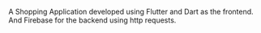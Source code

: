 A Shopping Application developed using Flutter and Dart as the frontend.
And Firebase for the backend using http requests.

